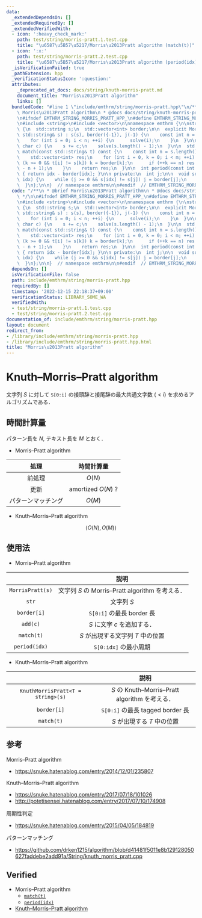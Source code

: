 ```yaml
---
data:
  _extendedDependsOn: []
  _extendedRequiredBy: []
  _extendedVerifiedWith:
  - icon: ':heavy_check_mark:'
    path: test/string/morris-pratt.1.test.cpp
    title: "\u6587\u5B57\u5217/Morris\u2013Pratt algorithm (match(t))"
  - icon: ':x:'
    path: test/string/morris-pratt.2.test.cpp
    title: "\u6587\u5B57\u5217/Morris\u2013Pratt algorithm (period(idx))"
  _isVerificationFailed: true
  _pathExtension: hpp
  _verificationStatusIcon: ':question:'
  attributes:
    _deprecated_at_docs: docs/string/knuth-morris-pratt.md
    document_title: "Morris\u2013Pratt algorithm"
    links: []
  bundledCode: "#line 1 \"include/emthrm/string/morris-pratt.hpp\"\n/**\n * @brief\
    \ Morris\u2013Pratt algorithm\n * @docs docs/string/knuth-morris-pratt.md\n */\n\
    \n#ifndef EMTHRM_STRING_MORRIS_PRATT_HPP_\n#define EMTHRM_STRING_MORRIS_PRATT_HPP_\n\
    \n#include <string>\n#include <vector>\n\nnamespace emthrm {\n\nstruct MorrisPratt\
    \ {\n  std::string s;\n  std::vector<int> border;\n\n  explicit MorrisPratt(const\
    \ std::string& s) : s(s), border({-1}), j(-1) {\n    const int n = s.length();\n\
    \    for (int i = 0; i < n; ++i) {\n      solve(i);\n    }\n  }\n\n  void add(const\
    \ char c) {\n    s += c;\n    solve(s.length() - 1);\n  }\n\n  std::vector<int>\
    \ match(const std::string& t) const {\n    const int n = s.length(), m = t.length();\n\
    \    std::vector<int> res;\n    for (int i = 0, k = 0; i < m; ++i) {\n      while\
    \ (k >= 0 && t[i] != s[k]) k = border[k];\n      if (++k == n) res.emplace_back(i\
    \ - n + 1);\n    }\n    return res;\n  }\n\n  int period(const int idx) const\
    \ { return idx - border[idx]; }\n\n private:\n  int j;\n\n  void solve(const int\
    \ idx) {\n    while (j >= 0 && s[idx] != s[j]) j = border[j];\n    border.emplace_back(++j);\n\
    \  }\n};\n\n}  // namespace emthrm\n\n#endif  // EMTHRM_STRING_MORRIS_PRATT_HPP_\n"
  code: "/**\n * @brief Morris\u2013Pratt algorithm\n * @docs docs/string/knuth-morris-pratt.md\n\
    \ */\n\n#ifndef EMTHRM_STRING_MORRIS_PRATT_HPP_\n#define EMTHRM_STRING_MORRIS_PRATT_HPP_\n\
    \n#include <string>\n#include <vector>\n\nnamespace emthrm {\n\nstruct MorrisPratt\
    \ {\n  std::string s;\n  std::vector<int> border;\n\n  explicit MorrisPratt(const\
    \ std::string& s) : s(s), border({-1}), j(-1) {\n    const int n = s.length();\n\
    \    for (int i = 0; i < n; ++i) {\n      solve(i);\n    }\n  }\n\n  void add(const\
    \ char c) {\n    s += c;\n    solve(s.length() - 1);\n  }\n\n  std::vector<int>\
    \ match(const std::string& t) const {\n    const int n = s.length(), m = t.length();\n\
    \    std::vector<int> res;\n    for (int i = 0, k = 0; i < m; ++i) {\n      while\
    \ (k >= 0 && t[i] != s[k]) k = border[k];\n      if (++k == n) res.emplace_back(i\
    \ - n + 1);\n    }\n    return res;\n  }\n\n  int period(const int idx) const\
    \ { return idx - border[idx]; }\n\n private:\n  int j;\n\n  void solve(const int\
    \ idx) {\n    while (j >= 0 && s[idx] != s[j]) j = border[j];\n    border.emplace_back(++j);\n\
    \  }\n};\n\n}  // namespace emthrm\n\n#endif  // EMTHRM_STRING_MORRIS_PRATT_HPP_\n"
  dependsOn: []
  isVerificationFile: false
  path: include/emthrm/string/morris-pratt.hpp
  requiredBy: []
  timestamp: '2022-12-15 22:18:37+09:00'
  verificationStatus: LIBRARY_SOME_WA
  verifiedWith:
  - test/string/morris-pratt.1.test.cpp
  - test/string/morris-pratt.2.test.cpp
documentation_of: include/emthrm/string/morris-pratt.hpp
layout: document
redirect_from:
- /library/include/emthrm/string/morris-pratt.hpp
- /library/include/emthrm/string/morris-pratt.hpp.html
title: "Morris\u2013Pratt algorithm"
---
```

# Knuth–Morris–Pratt algorithm

文字列 $S$ に対して `S[0:i]` の接頭辞と接尾辞の最大共通文字数 ($< i$) を求めるアルゴリズムである．


## 時間計算量

パターン長を $N$, テキスト長を $M$ とおく．

- Morris–Pratt algorithm

|処理|時間計算量|
|:--:|:--:|
|前処理|$O(N)$|
|更新|amortized $O(N)$ ?|
|パターンマッチング|$O(M)$|

- Knuth–Morris–Pratt algorithm

$$
  \langle O(N), O(M) \rangle
$$


## 使用法

- Morris–Pratt algorithm

||説明|
|:--:|:--:|
|`MorrisPratt(s)`|文字列 $S$ の Morris–Pratt algorithm を考える．|
|`str`|文字列 $S$|
|`border[i]`|`S[0:i]` の最長 border 長|
|`add(c)`|$S$ に文字 $c$ を追加する．|
|`match(t)`|$S$ が出現する文字列 $T$ 中の位置|
|`period(idx)`|`S[0:idx]` の最小周期|

- Knuth–Morris–Pratt algorithm

||説明|
|:--:|:--:|
|`KnuthMorrisPratt<T = string>(s)`|$S$ の Knuth–Morris–Pratt algorithm を考える．|
|`border[i]`|`S[0:i]` の最長 tagged border 長|
|`match(t)`|$S$ が出現する $T$ 中の位置|


## 参考

Morris–Pratt algorithm
- https://snuke.hatenablog.com/entry/2014/12/01/235807

Knuth–Morris–Pratt algorithm
- https://snuke.hatenablog.com/entry/2017/07/18/101026
- http://potetisensei.hatenablog.com/entry/2017/07/10/174908

周期性判定
- https://snuke.hatenablog.com/entry/2015/04/05/184819

パターンマッチング
- https://github.com/drken1215/algorithm/blob/d41481f5011e8b129128050627faddebe2add91a/String/knuth_morris_pratt.cpp


## Verified

- Morris–Pratt algorithm
  - [`match(t)`](https://onlinejudge.u-aizu.ac.jp/solutions/problem/ALDS1_14_B/review/4086469/emthrm/C++14)
  - [`period(idx)`](https://codeforces.com/contest/1138/submission/68089639)
- [Knuth–Morris–Pratt algorithm](https://onlinejudge.u-aizu.ac.jp/solutions/problem/ALDS1_14_B/review/4086467/emthrm/C++14)
